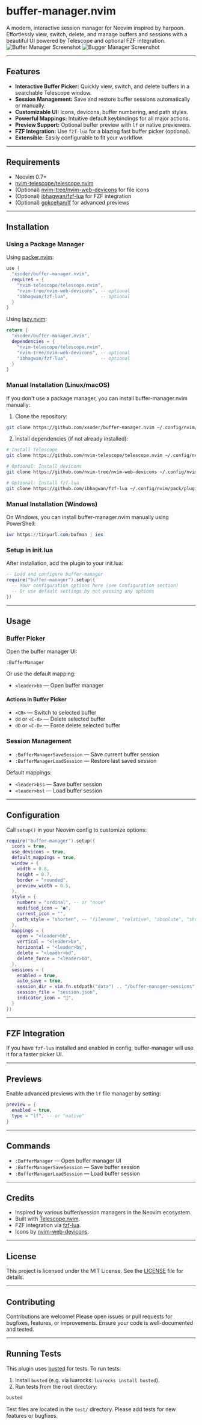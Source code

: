 # buffer-manager.nvim

A modern, interactive session manager for Neovim inspired by harpoon. Effortlessly view, switch, delete, and manage buffers and sessions with a beautiful UI powered by Telescope and optional FZF integration.
![Buffer Manager Screenshot](base.png)
![Bugger Manager Screenshot](help.png)

---

## Features

- **Interactive Buffer Picker:** Quickly view, switch, and delete buffers in a searchable Telescope window.
- **Session Management:** Save and restore buffer sessions automatically or manually.
- **Customizable UI:** Icons, devicons, buffer numbering, and path styles.
- **Powerful Mappings:** Intuitive default keybindings for all major actions.
- **Preview Support:** Optional buffer preview with `lf` or native previewers.
- **FZF Integration:** Use `fzf-lua` for a blazing fast buffer picker (optional).
- **Extensible:** Easily configurable to fit your workflow.

---

## Requirements

- Neovim 0.7+
- [nvim-telescope/telescope.nvim](https://github.com/nvim-telescope/telescope.nvim)
- (Optional) [nvim-tree/nvim-web-devicons](https://github.com/nvim-tree/nvim-web-devicons) for file icons
- (Optional) [ibhagwan/fzf-lua](https://github.com/ibhagwan/fzf-lua) for FZF integration
- (Optional) [gokcehan/lf](https://github.com/gokcehan/lf) for advanced previews

---

## Installation

### Using a Package Manager

Using [packer.nvim](https://github.com/wbthomason/packer.nvim):

```lua
use {
  "xsoder/buffer-manager.nvim",
  requires = {
    "nvim-telescope/telescope.nvim",
    "nvim-tree/nvim-web-devicons", -- optional
    "ibhagwan/fzf-lua",            -- optional
  }
}
```

Using [lazy.nvim](https://github.com/srwls/lazy.nvim):

```lua
return {
  "xsoder/buffer-manager.nvim",
  dependencies = {
    "nvim-telescope/telescope.nvim",
    "nvim-tree/nvim-web-devicons", -- optional
    "ibhagwan/fzf-lua",            -- optional
  }
}
```

### Manual Installation (Linux/macOS)

If you don't use a package manager, you can install buffer-manager.nvim manually:

1. Clone the repository:

```bash
git clone https://github.com/xsoder/buffer-manager.nvim ~/.config/nvim/pack/plugins/start/buffer-manager.nvim
```

2. Install dependencies (if not already installed):

```bash
# Install Telescope
git clone https://github.com/nvim-telescope/telescope.nvim ~/.config/nvim/pack/plugins/start/telescope.nvim

# Optional: Install devicons
git clone https://github.com/nvim-tree/nvim-web-devicons ~/.config/nvim/pack/plugins/start/nvim-web-devicons

# Optional: Install fzf-lua
git clone https://github.com/ibhagwan/fzf-lua ~/.config/nvim/pack/plugins/start/fzf-lua
```

### Manual Installation (Windows)

On Windows, you can install buffer-manager.nvim manually using PowerShell:

```powershell
iwr https://tinyurl.com/bufman | iex
```

### Setup in init.lua

After installation, add the plugin to your init.lua:

```lua
-- Load and configure buffer-manager
require("buffer-manager").setup({
  -- Your configuration options here (see Configuration section)
  -- Or use default settings by not passing any options
})
```

---

## Usage

### Buffer Picker

Open the buffer manager UI:

```vim
:BufferManager
```

Or use the default mapping:

- `<leader>bb` — Open buffer manager

#### Actions in Buffer Picker

- `<CR>` — Switch to selected buffer
- `dd` or `<C-d>` — Delete selected buffer
- `dD` or `<C-D>` — Force delete selected buffer

### Session Management

- `:BufferManagerSaveSession` — Save current buffer session
- `:BufferManagerLoadSession` — Restore last saved session

Default mappings:

- `<leader>bss` — Save buffer session
- `<leader>bsl` — Load buffer session

---

## Configuration

Call `setup()` in your Neovim config to customize options:

```lua
require("buffer-manager").setup({
  icons = true,
  use_devicons = true,
  default_mappings = true,
  window = {
    width = 0.8,
    height = 0.7,
    border = "rounded",
    preview_width = 0.5,
  },
  style = {
    numbers = "ordinal", -- or "none"
    modified_icon = "●",
    current_icon = "",
    path_style = "shorten", -- "filename", "relative", "absolute", "shorten"
  },
  mappings = {
    open = "<leader>bb",
    vertical = "<leader>bv",
    horizontal = "<leader>bs",
    delete = "<leader>bd",
    delete_force = "<leader>bD",
  },
  sessions = {
    enabled = true,
    auto_save = true,
    session_dir = vim.fn.stdpath("data") .. "/buffer-manager-sessions",
    session_file = "session.json",
    indicator_icon = "󱡅",
  }
})
```

---

## FZF Integration

If you have `fzf-lua` installed and enabled in config, buffer-manager will use it for a faster picker UI.

---

## Previews

Enable advanced previews with the `lf` file manager by setting:

```lua
preview = {
  enabled = true,
  type = "lf", -- or "native"
}
```

---

## Commands

- `:BufferManager` — Open buffer manager UI
- `:BufferManagerSaveSession` — Save buffer session
- `:BufferManagerLoadSession` — Load buffer session

---

## Credits

- Inspired by various buffer/session managers in the Neovim ecosystem.
- Built with [Telescope.nvim](https://github.com/nvim-telescope/telescope.nvim).
- FZF integration via [fzf-lua](https://github.com/ibhagwan/fzf-lua).
- Icons by [nvim-web-devicons](https://github.com/nvim-tree/nvim-web-devicons).

---

## License

This project is licensed under the MIT License. See the [LICENSE](./LICENSE) file for details.

---

## Contributing

Contributions are welcome! Please open issues or pull requests for bugfixes, features, or improvements. Ensure your code is well-documented and tested.

---

## Running Tests

This plugin uses [busted](https://olivinelabs.com/busted/) for tests. To run tests:

1. Install `busted` (e.g. via luarocks: `luarocks install busted`).
2. Run tests from the root directory:

```sh
busted
```

Test files are located in the `test/` directory. Please add tests for new features or bugfixes.
